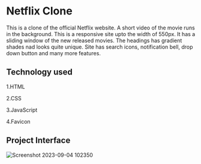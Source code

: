 
# Netflix Clone

This is a clone of the official Netflix website. A short video of the movie runs in the background. This is a responsive site upto the width of 550px. It has a sliding window of the new released movies. The headings has gradient shades nad looks quite unique. Site has search icons, notification bell, drop down button and many more features.


## Technology used

1.HTML

2.CSS

3.JavaScript

4.Favicon

## Project Interface

![Screenshot 2023-09-04 102350](https://github.com/Jigyanshu2333/Netflix_Clone/assets/110116134/0bc101ce-f221-4879-b330-8eeac956d724)
